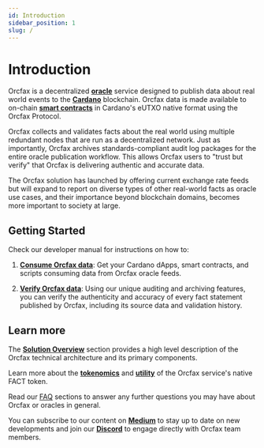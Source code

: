 ```yaml
---
id: Introduction
sidebar_position: 1
slug: /
---
```


# Introduction

Orcfax is a decentralized **[oracle][oracle-1]** service
designed to publish data about real world events to the
**[Cardano][cardano-1]** blockchain. Orcfax data is made available to on-chain
**[smart contracts][smart-1]** in Cardano's eUTXO native format using the
Orcfax Protocol.

Orcfax collects and validates facts about
the real world using multiple redundant nodes that are run as a decentralized
network. Just as importantly, Orcfax archives standards-compliant audit log
packages for the entire oracle publication workflow. This allows Orcfax users to
"trust but verify" that Orcfax is delivering authentic and accurate data.

The Orcfax solution has launched by offering current exchange rate feeds but
will expand to report on diverse types of other real-world facts as oracle use
cases, and their importance beyond blockchain domains, becomes more important to
society at large.

[oracle-1]: oracle-basics#what-is-an-oracle
[cardano-1]: https://medium.com/coinmonks/why-cardano-in-2023-b481846028bc
[smart-1]: oracle-basics#what-is-a-smart-contract

## Getting Started

Check our developer manual for instructions on how to:

1. **[Consume Orcfax data](consume)**: Get your Cardano dApps, smart contracts,
and scripts consuming data from Orcfax oracle feeds.

1. **[Verify Orcfax data](verify)**: Using our unique auditing and archiving
features, you can verify the authenticity and accuracy of every fact statement
published by Orcfax, including its source data and validation history.

## Learn more

The **[Solution Overview](solution-overview)** section provides a high level
description of the Orcfax technical architecture and its primary components.

Learn more about the **[tokenomics](tokenomics)** and
**[utility](utility-token)** of the Orcfax service's native FACT token.

Read our [FAQ](oracle-basics) sections to answer any further questions you may
have about Orcfax or oracles in general.

You can subscribe to our content on **[Medium][med-1]** to stay up to date on
new developments and join our **[Discord][Discord-1]** to engage directly
with Orcfax team members.

[med-1]: https://medium.com/@orcfax
[Discord-1]: https://dsc.gg/orcfax
